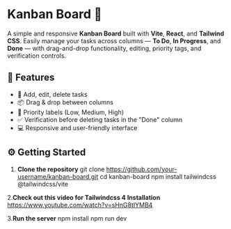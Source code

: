 # Kanban Board 🧩

A simple and responsive **Kanban Board** built with **Vite**, **React**, and **Tailwind CSS**. Easily manage your tasks across columns — **To Do**, **In Progress**, and **Done** — with drag-and-drop functionality, editing, priority tags, and verification controls.

## 🚀 Features

- 📌 Add, edit, delete tasks  
- 📦 Drag & drop between columns  
- 🚦 Priority labels (Low, Medium, High)  
- ✅ Verification before deleting tasks in the "Done" column  
- 💻 Responsive and user-friendly interface  

## ⚙️ Getting Started

1. **Clone the repository**
git clone https://github.com/your-username/kanban-board.git
cd kanban-board
npm install tailwindcss @tailwindcss/vite

2.**Check out this video for Tailwindcss 4 Installation**
https://www.youtube.com/watch?v=sHnG8tIYMB4

3.**Run the server**
npm install
npm run dev
